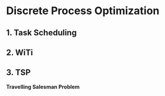 # Discrete Process Optimization

## 1. Task Scheduling

## 2. WiTi

## 3. TSP
**Travelling Salesman Problem**